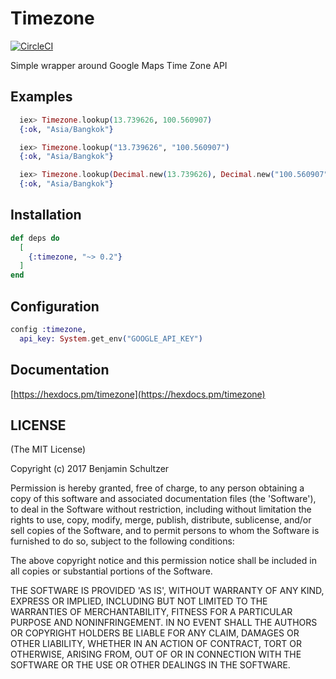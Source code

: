 # Timezone

[![CircleCI](https://circleci.com/gh/Schultzer/timezone.svg?style=svg)](https://circleci.com/gh/Schultzer/timezone)

Simple wrapper around Google Maps Time Zone API

## Examples

```elixir
  iex> Timezone.lookup(13.739626, 100.560907)
  {:ok, "Asia/Bangkok"}

  iex> Timezone.lookup("13.739626", "100.560907")
  {:ok, "Asia/Bangkok"}

  iex> Timezone.lookup(Decimal.new(13.739626), Decimal.new("100.560907"))
  {:ok, "Asia/Bangkok"}
```

## Installation

```elixir
def deps do
  [
    {:timezone, "~> 0.2"}
  ]
end
```

## Configuration

```elixir
config :timezone,
  api_key: System.get_env("GOOGLE_API_KEY")
```

## Documentation

[https://hexdocs.pm/timezone](https://hexdocs.pm/timezone)

## LICENSE

(The MIT License)

Copyright (c) 2017 Benjamin Schultzer

Permission is hereby granted, free of charge, to any person obtaining a copy of this software and associated documentation files (the 'Software'), to deal in the Software without restriction, including without limitation the rights to use, copy, modify, merge, publish, distribute, sublicense, and/or sell copies of the Software, and to permit persons to whom the Software is furnished to do so, subject to the following conditions:

The above copyright notice and this permission notice shall be included in all copies or substantial portions of the Software.

THE SOFTWARE IS PROVIDED 'AS IS', WITHOUT WARRANTY OF ANY KIND, EXPRESS OR IMPLIED, INCLUDING BUT NOT LIMITED TO THE WARRANTIES OF MERCHANTABILITY, FITNESS FOR A PARTICULAR PURPOSE AND NONINFRINGEMENT. IN NO EVENT SHALL THE AUTHORS OR COPYRIGHT HOLDERS BE LIABLE FOR ANY CLAIM, DAMAGES OR OTHER LIABILITY, WHETHER IN AN ACTION OF CONTRACT, TORT OR OTHERWISE, ARISING FROM, OUT OF OR IN CONNECTION WITH THE SOFTWARE OR THE USE OR OTHER DEALINGS IN THE SOFTWARE.
